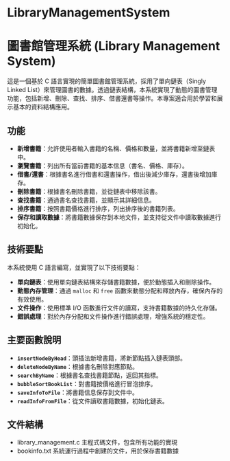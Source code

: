 # LibraryManagementSystem  
# 圖書館管理系統 (Library Management System)

這是一個基於 C 語言實現的簡單圖書館管理系統，採用了單向鏈表（Singly Linked List）來管理圖書的數據。透過鏈表結構，本系統實現了動態的圖書管理功能，包括新增、刪除、查找、排序、借書還書等操作。本專案適合用於學習和展示基本的資料結構應用。

## 功能

- **新增書籍**：允許使用者輸入書籍的名稱、價格和數量，並將書籍新增至鏈表中。
- **瀏覽書籍**：列出所有當前書籍的基本信息（書名、價格、庫存）。
- **借書/還書**：根據書名進行借書和還書操作，借出後減少庫存，還書後增加庫存。
- **刪除書籍**：根據書名刪除書籍，並從鏈表中移除該書。
- **查找書籍**：通過書名查找書籍，並顯示其詳細信息。
- **排序書籍**：按照書籍價格進行排序，列出排序後的書籍列表。
- **保存和讀取數據**：將書籍數據保存到本地文件，並支持從文件中讀取數據進行初始化。

## 技術要點

本系統使用 C 語言編寫，並實現了以下技術要點：

- **單向鏈表**：使用單向鏈表結構來存儲書籍數據，便於動態插入和刪除操作。
- **動態內存管理**：通過 `malloc` 和 `free` 函數來動態分配和釋放內存，確保內存的有效使用。
- **文件操作**：使用標準 I/O 函數進行文件的讀寫，支持書籍數據的持久化存儲。
- **錯誤處理**：對於內存分配和文件操作進行錯誤處理，增強系統的穩定性。

## 主要函數說明

- **`insertNodeByHead`**：頭插法新增書籍，將新節點插入鏈表頭部。
- **`deleteNodeByName`**：根據書名刪除對應節點。
- **`searchByName`**：根據書名查找書籍節點，返回其指標。
- **`bubbleSortBookList`**：對書籍按價格進行冒泡排序。
- **`saveInfoToFile`**：將書籍信息保存到文件中。
- **`readInfoFromFile`**：從文件讀取書籍數據，初始化鏈表。

## 文件結構  
 - library_management.c 主程式碼文件，包含所有功能的實現
 - bookinfo.txt  系統運行過程中創建的文件，用於保存書籍數據

